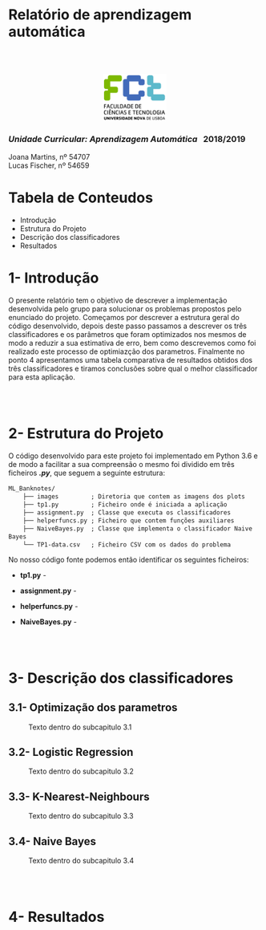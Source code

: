 # **Relatório de aprendizagem automática**

<br /><br />

<!-- Secalhar ajustar o tamanho desta image -->
<p align="center">
    <img width="25%" src="./report_images/fct01.jpg">
</p>

### _Unidade Curricular: Aprendizagem Automática_ &nbsp;&nbsp;2018/2019

<div sytle ="position:absolute; bottom:0; left:0;">
Joana Martins, nº 54707 <br/>
Lucas Fischer, nº 54659
</div>

<div style="page-break-after: always;"></div>

<h1>Tabela de Conteudos</h1>

* Introdução
* Estrutura do Projeto
* Descrição dos classificadores
* Resultados

<div style="page-break-after: always;"></div>

<h1>1- Introdução</h1>

O presente relatório tem o objetivo de descrever a implementação desenvolvida pelo grupo para solucionar os problemas propostos pelo enunciado do projeto. Começamos por descrever a estrutura geral do código desenvolvido, depois deste passo passamos a descrever os três classificadores e os parâmetros que foram optimizados nos mesmos de modo a reduzir a sua estimativa de erro, bem como descrevemos como foi realizado este processo de optimiazção dos parametros. Finalmente no ponto 4 apresentamos uma tabela comparativa de resultados obtidos dos três classificadores e tiramos conclusões sobre qual o melhor classificador para esta aplicação.


<br /><br />

<h1>2- Estrutura do Projeto</h1>

O código desenvolvido para este projeto foi implementado em Python 3.6 e de modo a facilitar a sua compreensão o mesmo foi dividido em três ficheiros <b><i>.py</i></b>, que seguem a seguinte estrutura:


```
ML_Banknotes/
    ├── images         ; Diretoria que contem as imagens dos plots
    ├── tp1.py         ; Ficheiro onde é iniciada a aplicação
    ├── assignment.py  ; Classe que executa os classificadores
    ├── helperfuncs.py ; Ficheiro que contem funções auxiliares
    ├── NaiveBayes.py  ; Classe que implementa o classificador Naive Bayes
    └── TP1-data.csv   ; Ficheiro CSV com os dados do problema
```

No nosso código fonte podemos então identificar os seguintes ficheiros:

* **tp1.py** - 

* **assignment.py** - 

* **helperfuncs.py** - 

* **NaiveBayes.py** - 


<br /><br />

<h1>3- Descrição dos classificadores</h1>

## **3.1- Optimização dos parametros**

<!-- margin-left:40px = 1 tab -->

<span style="margin-left: 40px">
        Texto dentro do subcapitulo 3.1
</span>


## **3.2- Logistic Regression**

<span style="margin-left: 40px">
        Texto dentro do subcapitulo 3.2
</span>


## **3.3- K-Nearest-Neighbours**


<span style="margin-left: 40px">
        Texto dentro do subcapitulo 3.3
</span>


## **3.4- Naive Bayes**

<span style="margin-left: 40px">
        Texto dentro do subcapitulo 3.4
</span>

<br /><br />

<h1>4- Resultados</h1>